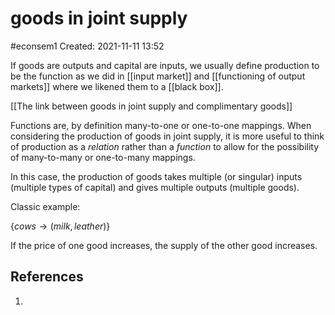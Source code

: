 # goods in joint supply
#econsem1 
Created: 2021-11-11 13:52

If goods are outputs and capital are inputs, we usually define production to be the function as we did in [[input market]] and [[functioning of output markets]] where we likened them to a [[black box]]. 

[[The link between goods in joint supply and complimentary goods]]

Functions are, by definition many-to-one or one-to-one mappings. When considering the production of goods in joint supply, it is more useful to think of production as a *relation* rather than a *function* to allow for the possibility of many-to-many or one-to-many mappings.

In this case, the production of goods takes multiple (or singular) inputs (multiple types of capital) and gives multiple outputs (multiple goods).

Classic example:

$\{cows \rightarrow (milk, leather)\}$

If the price of one good increases, the supply of the other good increases. 
## References
1. 